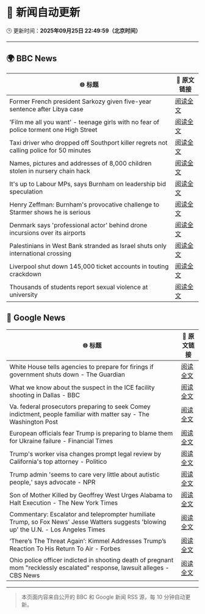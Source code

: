 # 🧠 新闻自动更新

🕒 更新时间：**2025年09月25日 22:49:59（北京时间）**

---

## 🌍 BBC News

| 🌐 标题 | 🔗 原文链接 |
|--------|-------------|
| Former French president Sarkozy given five-year sentence after Libya case | [阅读全文](https://www.bbc.com/news/articles/cp98kepmj9lo?at_medium=RSS&at_campaign=rss) |
| 'Film me all you want' - teenage girls with no fear of police torment one High Street | [阅读全文](https://www.bbc.com/news/articles/c0q751vlxw1o?at_medium=RSS&at_campaign=rss) |
| Taxi driver who dropped off Southport killer regrets not calling police for 50 minutes | [阅读全文](https://www.bbc.com/news/articles/cpd96g46vzwo?at_medium=RSS&at_campaign=rss) |
| Names, pictures and addresses of 8,000 children stolen in nursery chain hack | [阅读全文](https://www.bbc.com/news/articles/c62ldyvpwv9o?at_medium=RSS&at_campaign=rss) |
| It's up to Labour MPs, says Burnham on leadership bid speculation | [阅读全文](https://www.bbc.com/news/articles/c7v1m873mjyo?at_medium=RSS&at_campaign=rss) |
| Henry Zeffman: Burnham's provocative challenge to Starmer shows he is serious | [阅读全文](https://www.bbc.com/news/articles/cx275r1l3xpo?at_medium=RSS&at_campaign=rss) |
| Denmark says 'professional actor' behind drone incursions over its airports | [阅读全文](https://www.bbc.com/news/articles/c7401vk4lgzo?at_medium=RSS&at_campaign=rss) |
| Palestinians in West Bank stranded as Israel shuts only international crossing | [阅读全文](https://www.bbc.com/news/articles/c9wd74r0qdvo?at_medium=RSS&at_campaign=rss) |
| Liverpool shut down 145,000 ticket accounts in touting crackdown | [阅读全文](https://www.bbc.com/sport/football/articles/c39rp81knypo?at_medium=RSS&at_campaign=rss) |
| Thousands of students report sexual violence at university | [阅读全文](https://www.bbc.com/news/articles/cq65z20pde2o?at_medium=RSS&at_campaign=rss) |

## 📰 Google News

| 🌐 标题 | 🔗 原文链接 |
|--------|-------------|
| White House tells agencies to prepare for firings if government shuts down - The Guardian | [阅读全文](https://news.google.com/rss/articles/CBMikgFBVV95cUxNWktlaFlVYkYtX295ZGwtUmdOQktjUUFxSDNhenIyczdBbzdjYjItZlFrellsSk83ZEJvMElFNzRZbmV4bG15MF8zVTg4azRCUWttZG8wZUYtSWFjYWhtc1Fzd1dEMTc4WWFLZDdtT3RMVW9OTmt2Vlo5MXJhMjludHJMV09taXBNOGVVWUpRYVdkZw?oc=5) |
| What we know about the suspect in the ICE facility shooting in Dallas - BBC | [阅读全文](https://news.google.com/rss/articles/CBMiVEFVX3lxTE5adnBxQmFqcmlBazdDeXBzMFkwR3U0MTViMWRDaFpScVVvSGxHcDE5cTlOQ0pET25rQWFkNnJ4VWxKMmtQcWlMMDBVZ0RnakpGbnQ2Vg?oc=5) |
| Va. federal prosecutors preparing to seek Comey indictment, people familiar with matter say - The Washington Post | [阅读全文](https://news.google.com/rss/articles/CBMiowFBVV95cUxOZ2NHbmVmQ2w1TlJ3Z2F6ZTlkRURjajVxUUNObWlsbVdKVGRNLXpnOXVfbE9RRzZHR3drUFdpc3ctVDkzQ0s4SUZXMFFBbDJfS3hMTWxtNEM1b3VjWURBdUlhNjFnZWRIU2dFMUQ3SmVfZVVKMy16dmprN3J0OTFBUTlGSFFyZW9lMUUyOVg0dks3RTV2TERMYkpNa3NwWk9rSFZB?oc=5) |
| European officials fear Trump is preparing to blame them for Ukraine failure - Financial Times | [阅读全文](https://news.google.com/rss/articles/CBMicEFVX3lxTE9nc1pyV25qbEo0ZFRoNEVmUFBrVkR1ODVkYTV3bEF5RDlaQUwtYUgySDVhY1Z2REl2VXhhT2lpRFczSHMxRVFhLW1nNGgyVW9tVGFwcTBLNkNwM0RpYUFyVVNPeE9HOUxYd29GODYxd2M?oc=5) |
| Trump's worker visa changes prompt legal review by California's top attorney - Politico | [阅读全文](https://news.google.com/rss/articles/CBMikgFBVV95cUxNd2I1WXNkY3hueHFBeUZ2blJmUDZKNU1hZTYtNTN6R01sRUl5MEhUNVBIYWNlNktxUF9RNDNBOG5hcmFFTU9MeUJ5SWJEb3VLUDl6dU1tZGxQTGNjdExLbFpnNHIxbGJhRmo3YlR0MnJVRHEwYjMyYXRNaklKMnpXekdUMDBfUDdqaFlleFRIVkFnUQ?oc=5) |
| Trump admin 'seems to care very little about autistic people,' says advocate - NPR | [阅读全文](https://news.google.com/rss/articles/CBMihgFBVV95cUxQZGdQcktVRjF1QVpORFhScG9XM05sXzNKNGJ5VWF5c29wR2pMVThyS0RlN0pWS3dCOGptalBzbHJ5WUtkNmZNdDJRaElsY0NIa2U1NXJIRlgzYjRjcDNrZTVtb1FndG81dE9kdHo4VWpCTDBEbjdoOTN3b2NVNXhKMXlPcFV0Zw?oc=5) |
| Son of Mother Killed by Geoffrey West Urges Alabama to Halt Execution - The New York Times | [阅读全文](https://news.google.com/rss/articles/CBMikgFBVV95cUxNb09yTXNnQ2g4ZHM4ZGVIczZIUmVCaVBDZTlFZHFsaFNnN1lHVnBySzNld0hDRVJ5TXROOUxwQlZZamFNUEw2RDBJT2Jrd3pmZmxHbV9BS2FGX1dkTlNBUm1odERWVVpPT3cxNFFrWjI4RjdNNDRnRXRKYmsyX1BYc2R5RkV1ZVBERFljX2V5WTFPZw?oc=5) |
| Commentary: Escalator and teleprompter humiliate Trump, so Fox News' Jesse Watters suggests 'blowing up' the U.N. - Los Angeles Times | [阅读全文](https://news.google.com/rss/articles/CBMinAFBVV95cUxQX0FSam1vTWFvM0o2Vk9rZDFhMXFMeEo1bTR0RWtVeGhLUDdVemV1bzNHMFNNbXMwa1c5YVVvTEh1WHJ3blM0T3NKUUljOFJ5MlpDejhoTnctWnRROWNnZlZ1bVRrdThQMFpLZ2dkNVFZUUotT2xVc2ZCRDREcC1Cd1BldlFJVDFVT0V6NDg2T1E3blFVZXdSREE3Y3k?oc=5) |
| ‘There’s The Threat Again’: Kimmel Addresses Trump’s Reaction To His Return To Air - Forbes | [阅读全文](https://news.google.com/rss/articles/CBMiywFBVV95cUxPekxKdHhHQk9vX2gySFBOOFYyN1JQbzVVaHJGTzVRM1luMGtVZDRFVHVQMmo0eVk3TWRNcktMaG9YaDNXVDFLNmR5WjMyZXVuQzJwSjVTZ1ZsS1J5NFhheGJNZUpLMkZSaW44WGU1R3JFaWlFRWpud015ODJ4Y2VpQkxFVjJmNV92NjJuZ2hUbHZWZXNtX2NJY1JTeHlLbFJOdFpRaTlEczRXWk1aN2dBLWZ0MVJ2czMyWEhoMWJ2OFhSQV9iR0pTSlhIUQ?oc=5) |
| Ohio police officer indicted in shooting death of pregnant mom "recklessly escalated" response, lawsuit alleges - CBS News | [阅读全文](https://news.google.com/rss/articles/CBMiiwFBVV95cUxNemFScjFCYU5XMWVDWldxbzdqckZJX21icE9Bd0ZqckpxazFLNWVuVmRBVEE1S083dnViS1NJTGFqM3NMdTdmZmlMRlhpdVFpR0pxRGQ1cUx1NFZsU0tNNEstZ3F2OVpFUGpybW1jVVY3TzVrQVA2R1RlQzZoSFp4YXhiR25wUU4wVVFF0gGQAUFVX3lxTE1TTEpCWm5vdGM4ZTluUjMzdUE0ZXF3UTRvXzVEZC01Y05IRGlMOTVhM1VlWWNGRzV1LVkzVllEMGlVN09xblB3S1E3YVpSMlB6LWN5Zl9tdmlpclhUcmY4WG1GQkp2OGNybVVYZ3hqeTJmM1pUNW9iUkt3MG1ROWxaa25XRm5RbXMxZlRremRUcQ?oc=5) |

---
> 本页面内容来自公开的 BBC 和 Google 新闻 RSS 源，每 10 分钟自动更新。